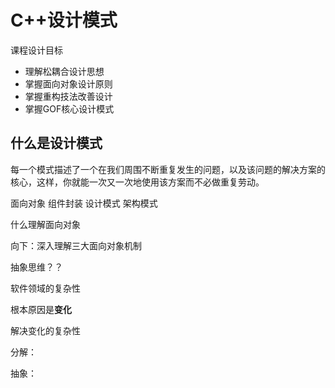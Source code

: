 # C++设计模式

课程设计目标

- 理解松耦合设计思想
- 掌握面向对象设计原则
- 掌握重构技法改善设计
- 掌握GOF核心设计模式

## 什么是设计模式

每一个模式描述了一个在我们周围不断重复发生的问题，以及该问题的解决方案的核心，这样，你就能一次又一次地使用该方案而不必做重复劳动。


面向对象
组件封装
设计模式
架构模式

什么理解面向对象

向下：深入理解三大面向对象机制

抽象思维？？

软件领域的复杂性

根本原因是**变化**

解决变化的复杂性

分解：

抽象：



